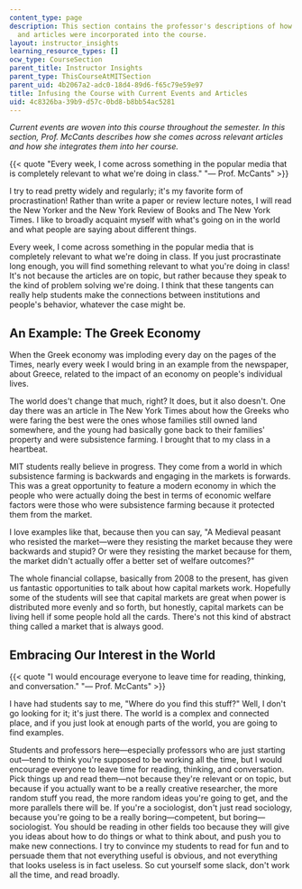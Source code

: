 ```yaml
---
content_type: page
description: This section contains the professor's descriptions of how current events
  and articles were incorporated into the course.
layout: instructor_insights
learning_resource_types: []
ocw_type: CourseSection
parent_title: Instructor Insights
parent_type: ThisCourseAtMITSection
parent_uid: 4b2067a2-adc0-18d4-89d6-f65c79e59e97
title: Infusing the Course with Current Events and Articles
uid: 4c8326ba-39b9-d57c-0bd8-b8bb54ac5281
---
```


_Current events are woven into this course throughout the semester. In this section, Prof. McCants describes how she comes across relevant articles and how she integrates them into her course._

{{< quote "Every week, I come across something in the popular media that is completely relevant to what we're doing in class." "— Prof. McCants" >}}

I try to read pretty widely and regularly; it's my favorite form of procrastination! Rather than write a paper or review lecture notes, I will read the New Yorker and the New York Review of Books and The New York Times. I like to broadly acquaint myself with what's going on in the world and what people are saying about different things.

Every week, I come across something in the popular media that is completely relevant to what we're doing in class. If you just procrastinate long enough, you will find something relevant to what you're doing in class! It's not because the articles are on topic, but rather because they speak to the kind of problem solving we're doing. I think that these tangents can really help students make the connections between institutions and people's behavior, whatever the case might be.

An Example: The Greek Economy
-----------------------------

When the Greek economy was imploding every day on the pages of the Times, nearly every week I would bring in an example from the newspaper, about Greece, related to the impact of an economy on people's individual lives.

The world does't change that much, right? It does, but it also doesn't. One day there was an article in The New York Times about how the Greeks who were faring the best were the ones whose families still owned land somewhere, and the young had basically gone back to their families' property and were subsistence farming. I brought that to my class in a heartbeat.

MIT students really believe in progress. They come from a world in which subsistence farming is backwards and engaging in the markets is forwards. This was a great opportunity to feature a modern economy in which the people who were actually doing the best in terms of economic welfare factors were those who were subsistence farming because it protected them from the market.

I love examples like that, because then you can say, "A Medieval peasant who resisted the market—were they resisting the market because they were backwards and stupid? Or were they resisting the market because for them, the market didn't actually offer a better set of welfare outcomes?"

The whole financial collapse, basically from 2008 to the present, has given us fantastic opportunities to talk about how capital markets work. Hopefully some of the students will see that capital markets are great when power is distributed more evenly and so forth, but honestly, capital markets can be living hell if some people hold all the cards. There's not this kind of abstract thing called a market that is always good.

Embracing Our Interest in the World
-----------------------------------

{{< quote "I would encourage everyone to leave time for reading, thinking, and conversation." "— Prof. McCants" >}}

I have had students say to me, "Where do you find this stuff?" Well, I don't go looking for it; it's just there. The world is a complex and connected place, and if you just look at enough parts of the world, you are going to find examples.

Students and professors here—especially professors who are just starting out—tend to think you're supposed to be working all the time, but I would encourage everyone to leave time for reading, thinking, and conversation. Pick things up and read them—not because they're relevant or on topic, but because if you actually want to be a really creative researcher, the more random stuff you read, the more random ideas you're going to get, and the more parallels there will be. If you're a sociologist, don't just read sociology, because you're going to be a really boring—competent, but boring—sociologist. You should be reading in other fields too because they will give you ideas about how to do things or what to think about, and push you to make new connections. I try to convince my students to read for fun and to persuade them that not everything useful is obvious, and not everything that looks useless is in fact useless. So cut yourself some slack, don't work all the time, and read broadly.